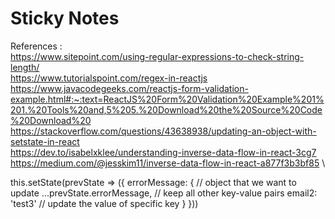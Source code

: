 # Sticky Notes

References : \
https://www.sitepoint.com/using-regular-expressions-to-check-string-length/ \
https://www.tutorialspoint.com/regex-in-reactjs \
https://www.javacodegeeks.com/reactjs-form-validation-example.html#:~:text=ReactJS%20Form%20Validation%20Example%201%201.%20Tools%20and,5%205.%20Download%20the%20Source%20Code%20Download%20 \
https://stackoverflow.com/questions/43638938/updating-an-object-with-setstate-in-react \
https://dev.to/isabelxklee/understanding-inverse-data-flow-in-react-3cg7 \
https://medium.com/@jesskim11/inverse-data-flow-in-react-a877f3b3bf85 \

this.setState(prevState => ({
    errorMessage: {                   // object that we want to update
        ...prevState.errorMessage,    // keep all other key-value pairs
        email2: 'test3'       // update the value of specific key
    }
}))
